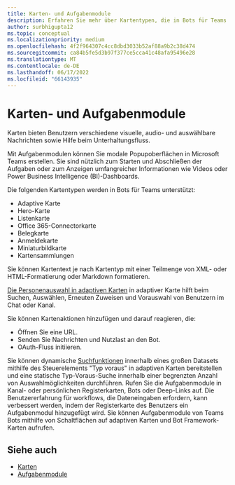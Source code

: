 ```yaml
---
title: Karten- und Aufgabenmodule
description: Erfahren Sie mehr über Kartentypen, die in Bots für Teams unterstützt werden, z. B. adaptive Karten, Hero- und Miniaturansichtenkarten und deren Aktionen.
author: surbhigupta12
ms.topic: conceptual
ms.localizationpriority: medium
ms.openlocfilehash: 4f2f964307c4cc8dbd3033b52af88a9b2c38d474
ms.sourcegitcommit: ca84b5fe5d3b97f377ce5cca41c48afa95496e28
ms.translationtype: MT
ms.contentlocale: de-DE
ms.lasthandoff: 06/17/2022
ms.locfileid: "66143935"
---
```

# <a name="cards-and-task-modules"></a>Karten- und Aufgabenmodule

Karten bieten Benutzern verschiedene visuelle, audio- und auswählbare Nachrichten sowie Hilfe beim Unterhaltungsfluss.

Mit Aufgabenmodulen können Sie modale Popupoberflächen in Microsoft Teams erstellen. Sie sind nützlich zum Starten und Abschließen der Aufgaben oder zum Anzeigen umfangreicher Informationen wie Videos oder Power Business Intelligence (BI)-Dashboards.

Die folgenden Kartentypen werden in Bots für Teams unterstützt:

* Adaptive Karte
* Hero-Karte
* Listenkarte
* Office 365-Connectorkarte
* Belegkarte
* Anmeldekarte
* Miniaturbildkarte
* Kartensammlungen

Sie können Kartentext je nach Kartentyp mit einer Teilmenge von XML- oder HTML-Formatierung oder Markdown formatieren.

[Die Personenauswahl in adaptiven Karten](cards/people-picker.md) in adaptiver Karte hilft beim Suchen, Auswählen, Erneuten Zuweisen und Vorauswahl von Benutzern im Chat oder Kanal.

Sie können Kartenaktionen hinzufügen und darauf reagieren, die:

* Öffnen Sie eine URL.
* Senden Sie Nachrichten und Nutzlast an den Bot.
* OAuth-Fluss initiieren.

Sie können dynamische [Suchfunktionen](~/task-modules-and-cards/cards/dynamic-search.md) innerhalb eines großen Datasets mithilfe des Steuerelements "Typ voraus" in adaptiven Karten bereitstellen und eine statische Typ-Voraus-Suche innerhalb einer begrenzten Anzahl von Auswahlmöglichkeiten durchführen. Rufen Sie die Aufgabenmodule in Kanal- oder persönlichen Registerkarten, Bots oder Deep-Links auf. Die Benutzererfahrung für workflows, die Dateneingaben erfordern, kann verbessert werden, indem der Registerkarte des Benutzers ein Aufgabenmodul hinzugefügt wird. Sie können Aufgabenmodule von Teams Bots mithilfe von Schaltflächen auf adaptiven Karten und Bot Framework-Karten aufrufen.

## <a name="see-also"></a>Siehe auch

* [Karten](~/task-modules-and-cards/what-are-cards.md)
* [Aufgabenmodule](~/task-modules-and-cards/what-are-task-modules.md)
